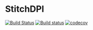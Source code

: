 # StitchDPI
[![Build Status](https://travis-ci.com/HolyLab/StitchDPI.jl.svg?branch=master)](https://travis-ci.com/HolyLab/StitchDPI.jl)
[![Build status](https://ci.appveyor.com/api/projects/status/skv9duuxmajyhg96/branch/master?svg=true)](https://ci.appveyor.com/project/Cody-G/stitchdpi-jl/branch/master)
[![codecov](https://codecov.io/gh/HolyLab/StitchDPI.jl/branch/master/graph/badge.svg)](https://codecov.io/gh/HolyLab/StitchDPI.jl)
